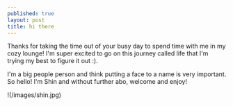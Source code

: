 ```yaml
---
published: true
layout: post
title: hi there
---
```

Thanks for taking the time out of your busy day to spend time with me in my cozy lounge! I'm super excited to go on this journey called life that I'm trying my best to figure it out :).  
 
I'm a big people person and think putting a face to a name is very important. So hello! I'm Shin and without further abo, welcome and enjoy!

!(/images/shin.jpg)